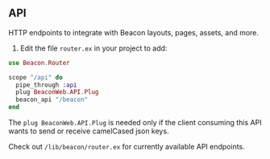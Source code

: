 ## API

HTTP endpoints to integrate with Beacon layouts, pages, assets, and more.

1. Edit the file `router.ex` in your project to add:

```elixir
use Beacon.Router

scope "/api" do
  pipe_through :api
  plug BeaconWeb.API.Plug
  beacon_api "/beacon"
end
```

The `plug BeaconWeb.API.Plug` is needed only if the client consuming this API wants to send or receive camelCased json keys.

Check out `/lib/beacon/router.ex` for currently available API endpoints.
